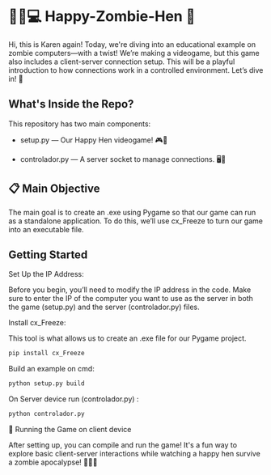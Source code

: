 # 🧟‍♀️💻 Happy-Zombie-Hen 🐔

Hi, this is Karen again! Today, we're diving into an educational example on zombie computers—with a twist! We’re making a videogame, but this game also includes a client-server connection setup. This will be a playful introduction to how connections work in a controlled environment. Let’s dive in! 🚀

## What's Inside the Repo?
This repository has two main components:

-  setup.py — Our Happy Hen videogame! 🎮🐔
  
- controlador.py — A server socket to manage connections. 🖥️🔗

  
## 📋 Main Objective
The main goal is to create an .exe using Pygame so that our game can run as a standalone application. To do this, we’ll use cx_Freeze to turn our game into an executable file.

## Getting Started

Set Up the IP Address:


Before you begin, you’ll need to modify the IP address in the code. Make sure to enter the IP of the computer you want to use as the server in both the game (setup.py) and the server (controlador.py) files.

Install cx_Freeze:

This tool is what allows us to create an .exe file for our Pygame project.

```bash
pip install cx_Freeze
```
Build an example on cmd: 

```bash
python setup.py build
```
On Server device run (controlador.py) : 

```bash
python controlador.py 
```

🎉 Running the Game on client device 

After setting up, you can compile and run the game! It's a fun way to explore basic client-server interactions while watching a happy hen survive a zombie apocalypse! 🐔🧟‍♂️

